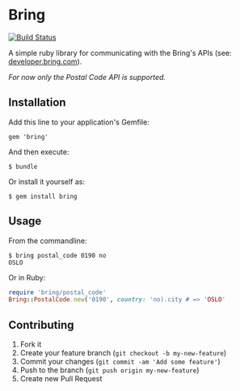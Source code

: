 # Bring

[![Build Status](https://travis-ci.org/wepack/bring.png)](https://travis-ci.org/wepack/bring)

A simple ruby library for communicating with the Bring's APIs (see:
[developer.bring.com](http://developer.bring.com)).

*For now only the Postal Code API is supported.*

## Installation

Add this line to your application's Gemfile:

    gem 'bring'

And then execute:

    $ bundle

Or install it yourself as:

    $ gem install bring

## Usage

From the commandline:

    $ bring postal_code 0190 no
    OSLO

Or in Ruby:
```ruby
require 'bring/postal_code'
Bring::PostalCode.new('0190', country: 'no).city # => 'OSLO'
```

## Contributing

1. Fork it
2. Create your feature branch (`git checkout -b my-new-feature`)
3. Commit your changes (`git commit -am 'Add some feature'`)
4. Push to the branch (`git push origin my-new-feature`)
5. Create new Pull Request
